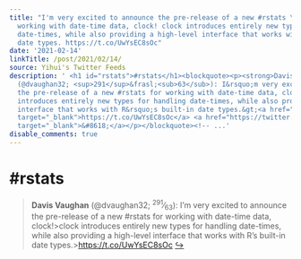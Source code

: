 ```yaml
---
title: "I'm very excited to announce the pre-release of a new #rstats \U0001F4E6 for
  working with date-time data, clock! clock introduces entirely new types for handling
  date-times, while also providing a high-level interface that works with R's built-in
  date types. https://t.co/UwYsEC8sOc"
date: '2021-02-14'
linkTitle: /post/2021/02/14/
source: Yihui's Twitter Feeds
description: ' <h1 id="rstats">#rstats</h1><blockquote><p><strong>Davis Vaughan</strong>
  (@dvaughan32; <sup>291</sup>&frasl;<sub>63</sub>): I&rsquo;m very excited to announce
  the pre-release of a new #rstats for working with date-time data, clock!&gt;clock
  introduces entirely new types for handling date-times, while also providing a high-level
  interface that works with R&rsquo;s built-in date types.&gt;<a href="https://t.co/UwYsEC8sOc"
  target="_blank">https://t.co/UwYsEC8sOc</a> <a href="https://twitter.com/dvaughan32/status/1360346802625601537"
  target="_blank">&#8618;</a></p></blockquote><!-- ...'
disable_comments: true
---
```

 <h1 id="rstats">#rstats</h1><blockquote><p><strong>Davis Vaughan</strong> (@dvaughan32; <sup>291</sup>&frasl;<sub>63</sub>): I&rsquo;m very excited to announce the pre-release of a new #rstats for working with date-time data, clock!&gt;clock introduces entirely new types for handling date-times, while also providing a high-level interface that works with R&rsquo;s built-in date types.&gt;<a href="https://t.co/UwYsEC8sOc" target="_blank">https://t.co/UwYsEC8sOc</a> <a href="https://twitter.com/dvaughan32/status/1360346802625601537" target="_blank">&#8618;</a></p></blockquote><!-- ...
